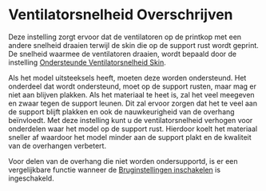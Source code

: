 Ventilatorsnelheid Overschrijven
====
Deze instelling zorgt ervoor dat de ventilatoren op de printkop met een andere snelheid draaien terwijl de skin die op de support rust wordt geprint. De snelheid waarmee de ventilatoren draaien, wordt bepaald door de instelling [Ondersteunde Ventilatorsnelheid Skin](support_supported_skin_fan_speed.md).

Als het model uitsteeksels heeft, moeten deze worden ondersteund. Het onderdeel dat wordt ondersteund, moet op de support rusten, maar mag er niet aan blijven plakken. Als het materiaal te heet is, zal het veel meegeven en zwaar tegen de support leunen. Dit zal ervoor zorgen dat het te veel aan de support blijft plakken en ook de nauwkeurigheid van de overhang beïnvloedt. Met deze instelling kunt u de ventilatorsnelheid verhogen voor onderdelen waar het model op de support rust. Hierdoor koelt het materiaal sneller af waardoor het model minder aan de support plakt en de kwaliteit van de overhangen verbetert.

Voor delen van de overhang die niet worden ondersupportd, is er een vergelijkbare functie wanneer de [Bruginstellingen inschakelen](../experimental/bridge_settings_enabled.md) is ingeschakeld.